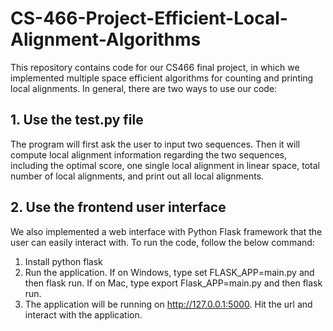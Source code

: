# CS-466-Project-Efficient-Local-Alignment-Algorithms

This repository contains code for our CS466 final project, in which we implemented multiple space efficient algorithms for counting and printing local alignments. In general, there are two ways to use our code:

## 1. Use the test.py file

The program will first ask the user to input two sequences. Then it will compute local alignment information regarding the two sequences, including the optimal score, one single local alignment in linear space, total number of local alignments, and print out all local alignments.

## 2. Use the frontend user interface

We also implemented a web interface with Python Flask framework that the user can easily interact with. To run the code, follow the below command:

1) Install python flask
2) Run the application. If on Windows, type set FLASK_APP=main.py and then flask run. If on Mac, type export Flask_APP=main.py and then flask run. </br>
3) The application will be running on http://127.0.0.1:5000. Hit the url and interact with the application.


